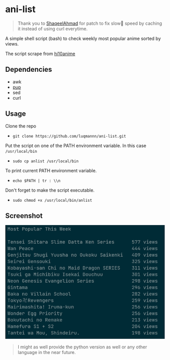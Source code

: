 # ani-list
> Thank you to [ShaqeelAhmad](https://github.com/ShaqeelAhmad) for patch to fix slow:turtle: speed by caching it instead of using curl everytime.

A simple shell script (bash) to check weekly most popular anime sorted by views.

The script scrape from [hi10anime](https://hi10anime.com/)

## Dependencies
- awk
- [pup](https://github.com/ericchiang/pup)
- sed
- curl

## Usage
Clone the repo 
- `git clone https://github.com/luqmannn/ani-list.git`

Put the script on one of the PATH environment variable. In this case `/usr/local/bin`
- `sudo cp anlist /usr/local/bin`

To print current PATH environment variable.
- `echo $PATH | tr : \\n`

Don't forget to make the script executable.
- `sudo chmod +x /usr/local/bin/anlist`

## Screenshot
![ani-list-demo](https://raw.githubusercontent.com/luqmannn/ani-list/main/screenshot.png)

> I might as well provide the python version as well or any other language in the near future.
